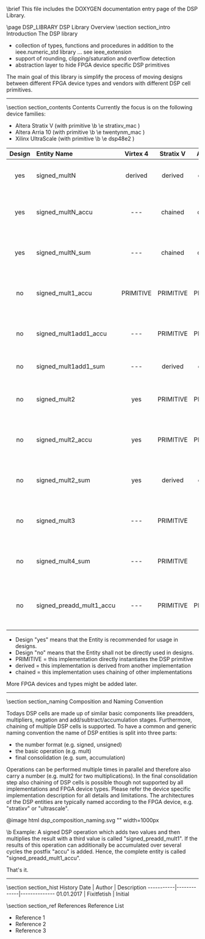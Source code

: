 \brief This file includes the DOXYGEN documentation entry page of the DSP Library.

\page DSP_LIBRARY DSP Library Overview
\section section_intro Introduction
The DSP library
* collection of types, functions and procedures in addition to the ieee.numeric_std library ... see ieee_extension
* support of rounding, clipping/saturation and overflow detection
* abstraction layer to hide FPGA device specific DSP primitives

The main goal of this library is simplify the process of moving designs between
different FPGA device types and vendors with different DSP cell primitives.

---

\section section_contents Contents
Currently the focus is on the following device families:
* Altera Stratix V (with primitive \b \e stratixv_mac )
* Altera Arria 10 (with primitive \b \e twentynm_mac )
* Xilinx UltraScale (with primitive \b \e dsp48e2 )

| Design |Entity Name               | Virtex 4  | Stratix V  | Arria 10  | UltraScale | Description
|:------:|:-------------------------|:---------:|:----------:|:---------:|:----------:|:-----------------
| yes    |signed_multN              | derived   | derived    | derived   | derived    | N parallel and synchronous signed multiplications
| yes    |signed_multN_accu         | ---       | chained    | chained   | chained    | N signed multiplications and accumulation of all results
| yes    |signed_multN_sum          | ---       | chained    | chained   | chained    | N signed multiplications and summation of all results
| no     |signed_mult1_accu         | PRIMITIVE | PRIMITIVE  | PRIMITIVE | PRIMITIVE  | one signed multiplication and accumulation of all results
| no     |signed_mult1add1_accu     | ---       | PRIMITIVE  | PRIMITIVE | PRIMITIVE  | one value +/- signed product and accumulation of all results
| no     |signed_mult1add1_sum      | ---       | derived    | derived   | PRIMITIVE  | one value +/- signed product
| no     |signed_mult2              | yes       | PRIMITIVE  | PRIMITIVE | ---        | two parallel and synchronous signed multiplications
| no     |signed_mult2_accu         | yes       | PRIMITIVE  | PRIMITIVE | chained    | two signed multiplications and accumulation of all results
| no     |signed_mult2_sum          | yes       | derived    | derived   | ---        | two signed multiplications and sum product results
| no     |signed_mult3              | ---       | PRIMITIVE  | ---       | ---        | three parallel and synchronous signed multiplications
| no     |signed_mult4_sum          | ---       | PRIMITIVE  | ---       | ---        | four signed multiplications and sum product results
| no     |signed_preadd_mult1_accu  | ---       | PRIMITIVE  | PRIMITIVE | PRIMITIVE  | multiply sum of two signed with another signed and accumulate results

* Design "yes" means that the Entity is recommended for usage in designs.
* Design "no" means that the Entity shall not be directly used in designs.
* PRIMITIVE = this implementation directly instantiates the DSP primitive
* derived = this implementation is derived from another implementation
* chained = this implementation uses chaining of other implementations

More FPGA devices and types might be added later.

---
\section section_naming Composition and Naming Convention

Todays DSP cells are made up of similar basic components like preadders, multipliers, negation
and add/subtract/accumulation stages. Furthermore, chaining of multiple DSP cells is supported.
To have a common and generic naming convention the name of DSP entities is split into three parts:
* the number format (e.g. signed, unsigned)
* the basic operation (e.g. mult) 
* final consolidation (e.g. sum, accumulation)

Operations can be performed multiple times in parallel and therefore also carry a number (e.g.
mult2 for two multiplications). In the final consolidation step also chaining of DSP cells is
possible though not supported by all implementations and FPGA device types. Please refer
the device specific implementation description for all details and limitations.
The architectures of the DSP entities are typically named according to the FPGA
device, e.g. "stratixv" or "ultrascale".

@image html dsp_composition_naming.svg "" width=1000px

\b Example: A signed DSP operation which adds two values and then multiplies the result with a
third value is called "signed_preadd_mult1". If the results of this operation can additionally
be accumulated over several cycles the postfix "accu" is added. Hence, the complete entity is
called "signed_preadd_mult1_accu".

That's it.

---

\section section_hist History
Date       | Author      | Description
-----------|-------------|--------------
01.01.2017 | Fixitfetish | Initial

\section section_ref References
Reference List
- Reference 1
- Reference 2
- Reference 3
